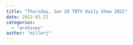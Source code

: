 ```yaml
---
title: "Thursday, Jan 20 TBTV Daily Show 2022"
date: 2022-01-21
categories: 
  - "archives"
author: "millerj"
---
```



